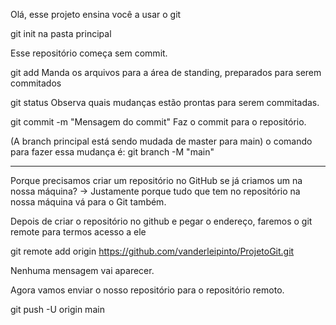 Olá, esse projeto ensina você a usar o git

git init na pasta principal

Esse repositório começa sem commit.

git add
Manda os arquivos para a área de standing, preparados para serem commitados

git status
Observa quais mudanças estão prontas para serem commitadas.

git commit -m "Mensagem do commit"
Faz o commit para o repositório.

(A branch principal está sendo mudada de master para main)
o comando para fazer essa mudança é:
git branch -M "main"

---

Porque precisamos criar um repositório no GitHub se já criamos um na nossa máquina?
-> Justamente porque tudo que tem no repositório na nossa máquina vá para o Git também.

Depois de criar o repositório no github e pegar o endereço, faremos o git remote para termos acesso a ele

git remote add origin https://github.com/vanderleipinto/ProjetoGit.git

Nenhuma mensagem vai aparecer.

Agora vamos enviar o nosso repositório para o repositório remoto.

git push -U origin main
